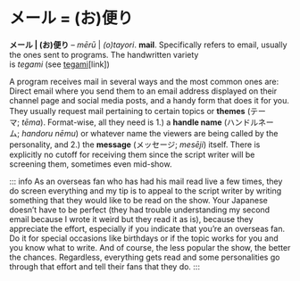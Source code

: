 # メール = (お)便り

**メール | (お)便り** – *mērū* | *(o)tayori*. **mail**. Specifically refers to email, usually the ones sent to programs. The handwritten variety is *tegami* (see [tegami](https://whimsicaltranslations.wordpress.com/seiyuu-subculture-term-glossary/#tegami)[link])

A program receives mail in several ways and the most common ones are: Direct email where you send them to an email address displayed on their channel page and social media posts, and a handy form that does it for you. They usually request mail pertaining to certain topics or **themes** (テーマ; *tēma*). Format-wise, all they need is 1.) a **handle name** (ハンドルネーム; *handoru nēmu*) or whatever name the viewers are being called by the personality, and 2.) the **message** (メッセージ; *mesēji*) itself. There is explicitly no cutoff for receiving them since the script writer will be screening them, sometimes even mid-show. 

::: info
As an overseas fan who has had his mail read live a few times, they do screen everything and my tip is to appeal to the script writer by writing something that they would like to be read on the show. Your Japanese doesn’t have to be perfect (they had trouble understanding my second email because I wrote it weird but they read it as is), because they appreciate the effort, especially if you indicate that you’re an overseas fan. Do it for special occasions like birthdays or if the topic works for you and you know what to write. And of course, the less popular the show, the better the chances. Regardless, everything gets read and some personalities go through that effort and tell their fans that they do.
:::
